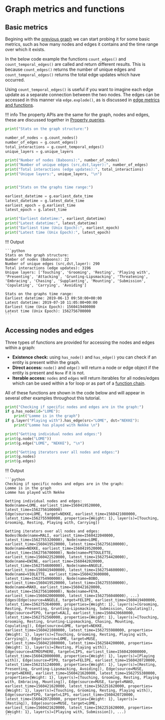 
# Graph metrics and functions

## Basic metrics
Begining with the [previous graph](1_intro.md) we can start probing it for some basic metrics, such as how many nodes and edges it contains and the time range over which it exists. 

In the below code example  the functions `count_edges()` and `count_temporal_edges()` are called and return different results. This is because `count_edges()` returns the number of unique edges and `count_temporal_edges()` returns the total edge updates which have occurred. 
    
Using `count_temporal_edges()` is useful if you want to imagine each edge update as a separate connection between the two nodes. The edges can be accessed in this manner via `edge.explode()`, as is discussed in [edge metrics and functions](../querying/4_edge-metrics.md).

!!! info
    The property APIs are the same for the graph, nodes and edges, these are discussed together in [Property queries](../querying/5_properties.md).

```python
print("Stats on the graph structure:")

number_of_nodes = g.count_nodes()
number_of_edges = g.count_edges()
total_interactions = g.count_temporal_edges()
unique_layers = g.unique_layers

print("Number of nodes (Baboons):", number_of_nodes)
print("Number of unique edges (src,dst,layer):", number_of_edges)
print("Total interactions (edge updates):", total_interactions)
print("Unique layers:", unique_layers, "\n")


print("Stats on the graphs time range:")

earliest_datetime = g.earliest_date_time
latest_datetime = g.latest_date_time
earliest_epoch = g.earliest_time
latest_epoch = g.latest_time

print("Earliest datetime:", earliest_datetime)
print("Latest datetime:", latest_datetime)
print("Earliest time (Unix Epoch):", earliest_epoch)
print("Latest time (Unix Epoch):", latest_epoch)
```

!!! Output

    ```python
    Stats on the graph structure:
    Number of nodes (Baboons): 22
    Number of unique edges (src,dst,layer): 290
    Total interactions (edge updates): 3196
    Unique layers: ['Touching', 'Grooming', 'Resting', 'Playing with', 'Presenting', 'Attacking', 'Grunting-Lipsmacking', 'Threatening', 'Embracing', 'Chasing', 'Supplanting', 'Mounting', 'Submission', 'Copulating', 'Carrying', 'Avoiding'] 

    Stats on the graphs time range:
    Earliest datetime: 2019-06-13 09:50:00+00:00
    Latest datetime: 2019-07-10 11:05:00+00:00
    Earliest time (Unix Epoch): 1560419400000
    Latest time (Unix Epoch): 1562756700000
    ```

## Accessing nodes and edges  
Three types of functions are provided for accessing the nodes and edges within a graph: 

* **Existence check:** using `has_node()` and `has_edge()` you can check if an entity is present within the graph.
* **Direct access:** `node()` and `edge()` will return a node or edge object if the entity is present and `None` if it is not.
* **Iterable access:** `nodes` and `edges` will return iterables for all nodes/edges which can be used within a for loop or as part of a [function chain](../querying/6_chaining.md).

All of these functions are shown in the code below and will appear in several other examples throughout this tutorial.

```python
print("Checking if specific nodes and edges are in the graph:")
if g.has_node(id="LOME"):
    print("Lomme is in the graph")
if g.layer("Playing with").has_edge(src="LOME", dst="NEKKE"):
    print("Lomme has played with Nekke \n")

print("Getting individual nodes and edges:")
print(g.node("LOME"))
print(g.edge("LOME", "NEKKE"), "\n")

print("Getting iterators over all nodes and edges:")
print(g.nodes)
print(g.edges)
```

!!! Output

    ```python
    Checking if specific nodes and edges are in the graph:
    Lomme is in the graph
    Lomme has played with Nekke 

    Getting individual nodes and edges:
    Node(name=LOME, earliest_time=1560419520000, latest_time=1562756100000)
    Edge(source=LOME, target=NEKKE, earliest_time=1560421080000, latest_time=1562755980000, properties={Weight: 1}, layer(s)=[Touching, Grooming, Resting, Playing with, Carrying]) 

    Getting iterators over all nodes and edges:
    Nodes(Node(name=MALI, earliest_time=1560422040000, latest_time=1562755320000), Node(name=LOME, earliest_time=1560419520000, latest_time=1562756100000), Node(name=NEKKE, earliest_time=1560419520000, latest_time=1562756700000), Node(name=PETOULETTE, earliest_time=1560422520000, latest_time=1562754420000), Node(name=EWINE, earliest_time=1560442020000, latest_time=1562754600000), Node(name=ANGELE, earliest_time=1560419400000, latest_time=1562754600000), Node(name=VIOLETTE, earliest_time=1560423600000, latest_time=1562754900000), Node(name=BOBO, earliest_time=1560419520000, latest_time=1562755500000), Node(name=MAKO, earliest_time=1560421620000, latest_time=1562756100000), Node(name=FEYA, earliest_time=1560420000000, latest_time=1562756040000), ...)
    Edges(Edge(source=ANGELE, target=FELIPE, earliest_time=1560419400000, latest_time=1562753640000, properties={Weight: 1}, layer(s)=[Grooming, Resting, Presenting, Grunting-Lipsmacking, Submission, Copulating]), Edge(source=PIPO, target=KALI, earliest_time=1560420660000, latest_time=1562752560000, properties={Weight: 1}, layer(s)=[Touching, Grooming, Resting, Grunting-Lipsmacking, Chasing, Mounting, Copulating]), Edge(source=LOME, target=NEKKE, earliest_time=1560421080000, latest_time=1562755980000, properties={Weight: 1}, layer(s)=[Touching, Grooming, Resting, Playing with, Carrying]), Edge(source=LOME, target=MUSE, earliest_time=1560421080000, latest_time=1562584200000, properties={Weight: 1}, layer(s)=[Resting, Playing with]), Edge(source=ATMOSPHERE, target=LIPS, earliest_time=1560420000000, latest_time=1560420000000, properties={Weight: 1}, layer(s)=[Playing with]), Edge(source=PIPO, target=FELIPE, earliest_time=1560420720000, latest_time=1562151240000, properties={Weight: 1}, layer(s)=[Resting, Presenting, Grunting-Lipsmacking, Avoiding]), Edge(source=MUSE, target=NEKKE, earliest_time=1560421620000, latest_time=1562755380000, properties={Weight: 1}, layer(s)=[Touching, Grooming, Resting, Playing with, Embracing, Mounting]), Edge(source=MUSE, target=MAKO, earliest_time=1560421620000, latest_time=1562251620000, properties={Weight: 1}, layer(s)=[Touching, Grooming, Resting, Playing with]), Edge(source=PIPO, target=LIPS, earliest_time=1560420720000, latest_time=1560420720000, properties={Weight: 1}, layer(s)=[Resting]), Edge(source=MUSE, target=LOME, earliest_time=1560421620000, latest_time=1562251620000, properties={Weight: 1}, layer(s)=[Playing with, Submission]), ...)
    ```

